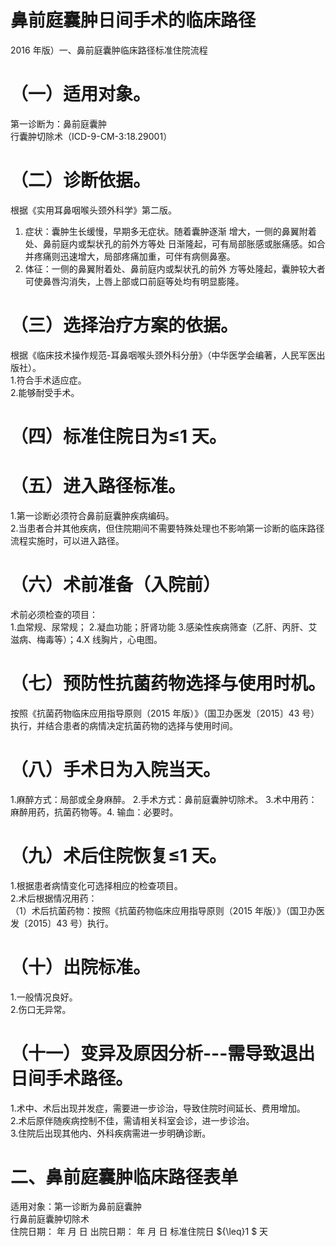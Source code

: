 # 鼻前庭囊肿日间手术的临床路径  
2016 年版）一、鼻前庭囊肿临床路径标准住院流程  
# （一）适用对象。  
第一诊断为：鼻前庭囊肿  
行囊肿切除术（ICD-9-CM-3:18.29001）  
# （二）诊断依据。  
根据《实用耳鼻咽喉头颈外科学》第二版。  
1. 症状：囊肿生长缓慢，早期多无症状。随着囊肿逐渐 增大，一侧的鼻翼附着处、鼻前庭内或梨状孔的前外方等处 日渐隆起，可有局部胀感或胀痛感。如合并疼痛则迅速增大，局部疼痛加重，可伴有病侧鼻塞。  
2. 体征：一侧的鼻翼附着处、鼻前庭内或梨状孔的前外 方等处隆起，囊肿较大者可使鼻唇沟消失，上唇上部或口前庭等处均有明显膨隆。  
# （三）选择治疗方案的依据。  
根据《临床技术操作规范-耳鼻咽喉头颈外科分册》（中华医学会编著，人民军医出版社）。  
1.符合手术适应症。  
2.能够耐受手术。  
# （四）标准住院日为≤1 天。  
# （五）进入路径标准。  
1.第一诊断必须符合鼻前庭囊肿疾病编码。  
2.当患者合并其他疾病，但住院期间不需要特殊处理也不影响第一诊断的临床路径流程实施时，可以进入路径。  
# （六）术前准备（入院前）  
术前必须检查的项目：  
1.血常规、尿常规； 2.凝血功能；肝肾功能 3.感染性疾病筛查（乙肝、丙肝、艾滋病、梅毒等）；4.X 线胸片，心电图。  
# （七）预防性抗菌药物选择与使用时机。  
按照《抗菌药物临床应用指导原则（2015 年版）》（国卫办医发〔2015〕43 号）执行，并结合患者的病情决定抗菌药物的选择与使用时间。  
# （八）手术日为入院当天。  
1.麻醉方式：局部或全身麻醉。 2.手术方式：鼻前庭囊肿切除术。  3.术中用药：麻醉用药，抗菌药物等。4. 输血：必要时。  
# （九）术后住院恢复≤1 天。  
1.根据患者病情变化可选择相应的检查项目。  
2.术后根据情况用药：  
（1）术后抗菌药物：按照《抗菌药物临床应用指导原则（2015 年版）》（国卫办医发〔2015〕43 号）执行。  
# （十）出院标准。  
1.一般情况良好。  
2.伤口无异常。  
# （十一）变异及原因分析---需导致退出日间手术路径。  
1.术中、术后出现并发症，需要进一步诊治，导致住院时间延长、费用增加。  
2.术后原伴随疾病控制不佳，需请相关科室会诊，进一步诊治。  
3.住院后出现其他内、外科疾病需进一步明确诊断。  
# 二、鼻前庭囊肿临床路径表单  
适用对象：第一诊断为鼻前庭囊肿  
行鼻前庭囊肿切除术  
住院日期：       年   月   日  出院日期：     年  月  日  标准住院日 ${\leq}1 $ 天  
